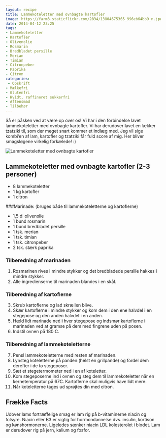 ```yaml
---
layout: recipe
title: Lammekoteletter med ovnbagte kartofler
image: https://farm3.staticflickr.com/2834/13804675365_996eb64bb9_n.jpg
date: 2014-04-12 23:25
tags:
- Lammekoteletter 
- Kartofler
- Olivenolie 
- Rosmarin
- Bredbladet persille
- Merian 
- Timian
- Citronpeber
- Paprika
- Citron
categories:
 - Opskrift
- Mælkefri
- Glutenfri
- Hvidt, raffineret sukkerfri
- Aftensmad
- Tilbehør
---
```



Så er påsken ved at være op over os! Vi har i den forbindelse lavet lammekoteletter med ovnbagte kartofler. Vi har derudover lavet en lækker tzatziki til, som der meget snart kommer et indlæg med. Jeg vil sige kombi’en af lam, kartofler og tzatziki får fuld score af mig. Her bliver smagsløgene virkelig forkælede! :)

![Lammekoteletter med ovnbagte kartofler](https://farm3.staticflickr.com/2834/13804675365_996eb64bb9_z.jpg)









## Lammekoteletter med ovnbagte kartofler (2-3 personer)

- 8 lammekoteletter
- 1 kg kartofler 
- 1 citron

###Marinade: (bruges både til lammekoteletterne og kartoflerne)
- 1,5 dl olivenolie 
- 1 bund rosmarin
- 1 bund bredbladet persille
- 1 tsk. merian 
- 1 tsk. timian
- 1 tsk. citronpeber
- 2 tsk. stærk paprika





### Tilberedning af marinaden 

1. Rosmarinen rives i mindre stykker og det bredbladede persille hakkes i mindre stykker.
2. Alle ingredienserne til marinaden blandes i en skål.

### Tilberedning af kartoflerne

3. Skrub kartoflerne og lad skrællen blive.
4. Skær kartoflerne i mindre stykker og kom dem i den ene halvdel i en stegepose og den anden halvdel i en anden.
5. Hæld lidt marinade ned i hver stegepose og indsmør kartoflerne i marinaden ved at gramse på dem med fingrene uden på posen.
6. Indstil ovnen på 180 C.

### Tilberedning af lammekoteletterne

7. Pensl lammekoteletterne med resten af marinaden. 
8. Lynsteg koteletterne på panden (helst en grillpande) og fordel dem derefter  i de to stegeposer.
9. Sæt et stegetermometer ned i en af koteletter.
10. Kom stegeposerne ind i ovnen og steg dem til lammekoteletter når en kernetemperatur på 67C. Kartoflerne skal muligvis have lidt mere.
11. Når koteletterne tages ud sprøjtes din med citron.






## Frække Facts

Udover lams fortræffelige smag er lam rig på b-vitaminerne niacin og folsyre. Niacin eller B3 er vigtig for hormondannelse dvs. insulin, kortison og kønshormonerne. Ligeledes sænker niacin LDL kolesterolet i blodet. Lam er derudover rig på jern, kalium og fosfor. 